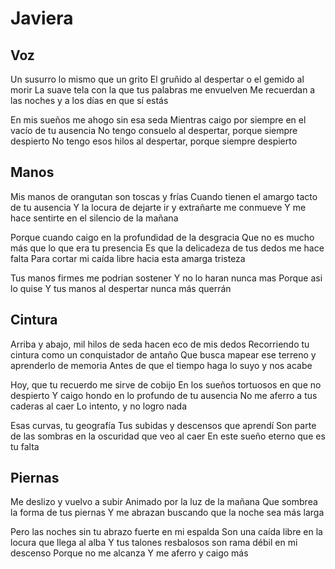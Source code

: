 # Javiera
## Voz
Un susurro lo mismo que un grito
El gruñido al despertar o el gemido al morir
La suave tela con la que tus palabras me envuelven
Me recuerdan a las noches y a los días en que sí estás

En mis sueños me ahogo sin esa seda
Mientras caigo por siempre en el vacío de tu ausencia
No tengo consuelo al despertar, porque siempre despierto
No tengo esos hilos al despertar, porque siempre despierto

## Manos
Mis manos de orangutan son toscas y frías
Cuando tienen el amargo tacto de tu ausencia
Y la locura de dejarte ir y extrañarte me conmueve
Y me hace sentirte en el silencio de la mañana

Porque cuando caigo en la profundidad de la desgracia
Que no es mucho más que lo que era tu presencia
Es que la delicadeza de tus dedos me hace falta
Para cortar mi caída libre hacia esta amarga tristeza

Tus manos firmes me podrian sostener
Y no lo haran nunca mas
Porque asi lo quise
Y tus manos al despertar nunca más querrán

## Cintura
Arriba y abajo, mil hilos de seda hacen eco de mis dedos
Recorriendo tu cintura como un conquistador de antaño
Que busca mapear ese terreno y aprenderlo de memoria
Antes de que el tiempo haga lo suyo y nos acabe

Hoy, que tu recuerdo me sirve de cobijo
En los sueños tortuosos en que no despierto
Y caigo hondo en lo profundo de tu ausencia
No me aferro a tus caderas al caer
Lo intento, y no logro nada

Esas curvas, tu geografía
Tus subidas y descensos que aprendí
Son parte de las sombras en la oscuridad que veo al caer
En este sueño eterno que es tu falta

## Piernas
Me deslizo y vuelvo a subir
Animado por la luz de la mañana
Que sombrea la forma de tus piernas
Y me abrazan buscando que la noche sea más larga

Pero las noches sin tu abrazo fuerte en mi espalda
Son una caída libre en la locura que llega al alba
Y tus talones resbalosos son rama débil en mi descenso
Porque no me alcanza
Y me aferro y caigo más
